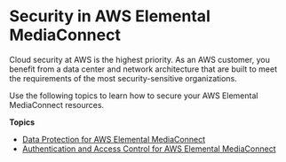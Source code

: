 # Security in AWS Elemental MediaConnect<a name="security"></a>

Cloud security at AWS is the highest priority\. As an AWS customer, you benefit from a data center and network architecture that are built to meet the requirements of the most security\-sensitive organizations\.

Use the following topics to learn how to secure your AWS Elemental MediaConnect resources\.

**Topics**
+ [Data Protection for AWS Elemental MediaConnect](data-protection.md)
+ [Authentication and Access Control for AWS Elemental MediaConnect](auth-and-access-control.md)